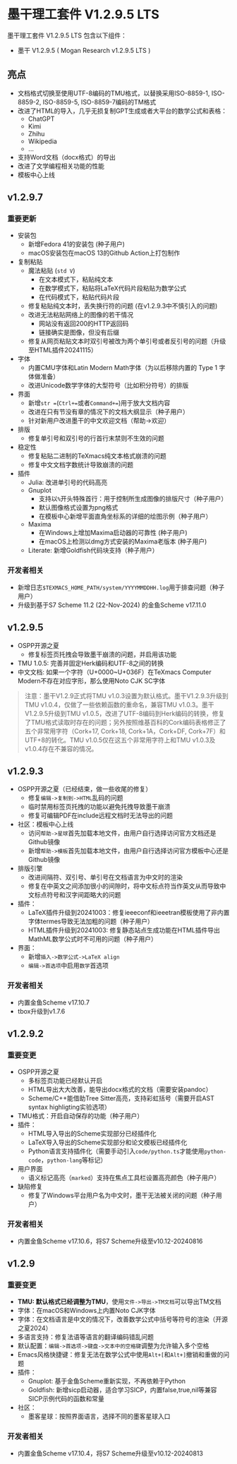 # 墨干理工套件 V1.2.9.5 LTS
墨干理工套件 V1.2.9.5 LTS 包含以下组件：
+ 墨干 V1.2.9.5 ( Mogan Research v1.2.9.5 LTS )

## 亮点
+ 文档格式切换至使用UTF-8编码的TMU格式，以替换采用ISO-8859-1, ISO-8859-2, ISO-8859-5, ISO-8859-7编码的TM格式
+ 改进了HTML的导入，几乎无损复制GPT生成或者大平台的数学公式和表格：
  + ChatGPT
  + Kimi
  + Zhihu
  + Wikipedia
  + ...
+ 支持Word文档（docx格式）的导出
+ 改进了文学编程相关功能的性能
+ 模板中心上线

## v1.2.9.7
### 重要更新
+ 安装包
  - 新增Fedora 41的安装包 (种子用户)
  - macOS安装包在macOS 13的Github Action上打包制作
+ 复制粘贴
  - 魔法粘贴 (`std V`)
    * 在文本模式下，粘贴纯文本
    * 在数学模式下，粘贴将LaTeX代码片段粘贴为数学公式
    * 在代码模式下，粘贴代码片段
  - 修复粘贴纯文本时，丢失换行符的问题 (在v1.2.9.3中不慎引入的问题)
  - 改进无法粘贴网络上的图像的若干情况
    * 网站没有返回200的HTTP返回码
    * 链接确实是图像，但没有后缀
  - 修复从网页粘贴文本时双引号被改为两个单引号或者反引号的问题（升级至HTML插件20241115）
+ 字体
  - 内置CMU字体和Latin Modern Math字体（为以后移除内置的 Type 1 字体做准备）
  - 改进Unicode数学字体的大型符号（比如积分符号）的排版
+ 界面
  - 新增`str =`(`Ctrl+=`或者`Command+=`)用于放大文档内容
  - 改进在只有节没有章的情况下的文档大纲显示（种子用户）
  - 针对新用户改进墨干的中文欢迎文档（帮助->欢迎）
+ 排版
  - 修复单引号和双引号的行首行末禁则不生效的问题
+ 稳定性
  - 修复粘贴二进制的TeXmacs纯文本格式崩溃的问题
  - 修复中文文档字数统计导致崩溃的问题
+ 插件
  - Julia: 改进单引号的代码高亮
  - Gnuplot
    * 支持以`%`开头特殊首行：用于控制所生成图像的排版尺寸（种子用户）
    * 默认图像格式设置为png格式
    * 在模板中心新增平面直角坐标系的详细的绘图示例（种子用户）
  - Maxima
    - 在Windows上增加Maxima启动器的可靠性 (种子用户)
    - 在macOS上检测以dmg方式安装的Maxima老版本 (种子用户)
  - Literate: 新增Goldfish代码块支持（种子用户）

### 开发者相关
+ 新增日志`$TEXMACS_HOME_PATH/system/YYYYMMDDHH.log`用于排查问题（种子用户）
+ 升级到基于S7 Scheme 11.2 (22-Nov-2024) 的金鱼Scheme v17.11.0

## v1.2.9.5
+ OSPP开源之夏
  + 修复标签页托拽会导致墨干崩溃的问题，并启用该功能
+ TMU 1.0.5: 完善并固定Herk编码和UTF-8之间的转换
+ 中文文档: 如果一个字符（U+0000~U+036F）在TeXmacs Computer Modern不存在对应字形，那么使用Noto CJK SC字体

> 注意：墨干V1.2.9正式将TMU v1.0.3设置为默认格式。墨干V1.2.9.3升级到TMU v1.0.4，仅做了一些依赖函数的重命名，兼容TMU v1.0.3。墨干V1.2.9.5升级到TMU v1.0.5，改进了UTF-8编码到Herk编码的转换，修复了TMU格式读取时存在的问题；另外按照维基百科的Cork编码表格修正了五个非常用字符（Cork+17, Cork+18, Cork+1A，Cork+DF, Cork+7F）和UTF+8的转化。TMU v1.0.5仅在这五个非常用字符上和TMU v1.0.3及v1.0.4存在不兼容的情况。

## v1.2.9.3
+ OSPP开源之夏（已经结束，做一些收尾的修复）
  + 修复`编辑->复制到->HTML`乱码的问题
  + 临时禁用标签页托拽的功能以避免托拽导致墨干崩溃
  + 修复可编辑PDF在include远程文档时无法导出的问题
+ 社区：模板中心上线
  + 访问`帮助->星球`首先加载本地文件，由用户自行选择访问官方文档还是Github镜像
  + 新增`帮助->模板`首先加载本地文件，由用户自行选择访问官方模板中心还是Github镜像
+ 排版引擎
  + 改进间隔符、双引号、单引号在文档语言为中文时的渲染
  + 修复在中英文之间添加很小的间隙时，将中文标点符当作英文从而导致中文标点符号和汉字间距略大的问题
+ 插件：
  + LaTeX插件升级到20241003：修复ieeeconf和ieeetran模板使用了非内置字体termes导致无法加粗的问题（种子用户）
  + HTML插件升级到20241003: 修复静态站点生成功能在HTML插件导出MathML数学公式时不可用的问题（种子用户）
+ 界面：
  + 新增`插入->数学公式->LaTeX align`
  + `编辑->首选项`中启用`数学`首选项

### 开发者相关
+ 内置金鱼Scheme v17.10.7
+ tbox升级到v1.7.6

## v1.2.9.2
### 重要变更
+ OSPP开源之夏
  + 多标签页功能已经默认开启
  + HTML导出大大改善，能导出docx格式的文档（需要安装pandoc）
  + Scheme/C++能借助Tree Sitter高亮，支持彩虹括号（需要开启AST syntax highligting实验选项）
+ TMU格式：开启自动保存的功能（种子用户）
+ 插件：
  + HTML导入导出的Scheme实现部分已经插件化
  + LaTeX导入导出的Scheme实现部分和论文模板已经插件化
  + Python语言支持插件化（需要手动引入`code/python.ts`才能使用`python-code`，`python-lang`等标记）
+ 用户界面
  - 语义标记高亮（`marked`）支持在焦点工具栏设置高亮颜色（种子用户）
+ 缺陷修复
  - 修复了Windows平台用户名为中文时，墨干无法被关闭的问题（种子用户）

### 开发者相关
+ 内置金鱼Scheme v17.10.6，将S7 Scheme升级至v10.12-20240816

## v1.2.9
### 重要变更
+ **TMU: 默认格式已经调整为TMU**，使用`文件->导出->TM文档`可以导出TM文档
+ 字体：在macOS和Windows上内置Noto CJK字体
+ 字体：在文档语言是中文的情况下，改善数学公式中括号等符号的渲染（开源之夏2024）
+ 多语言支持：修复法语等语言的翻译编码错乱问题
+ 默认配置：`编辑->首选项->键盘->文本中的空格键`调整为允许输入多个空格
+ Emacs风格快捷键：修复无法在数学公式中使用`Alt+[`和`Alt+]`撤销和重做的问题
+ 插件：
  - Gnuplot: 基于金鱼Scheme重新实现，不再依赖于Python
  - Goldfish: 新增sicp启动器，适合学习SICP，内置false,true,nil等兼容SICP示例代码的函数和常量
+ 社区：
  - 墨客星球：按照界面语言，选择不同的墨客星球入口

### 开发者相关
+ 内置金鱼Scheme v17.10.4，将S7 Scheme升级至v10.12-20240813

